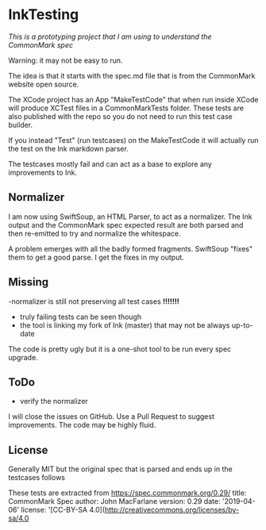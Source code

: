 #  InkTesting

*This is a prototyping project that I am using to understand the CommonMark spec*

Warning: it may not be easy to run.

The idea is that it starts with the spec.md file that is from the CommonMark website open source.

The XCode project has an App "MakeTestCode" that when run inside XCode will produce XCTest files in a CommonMarkTests folder.  These tests are also published with the repo so you do not need to run this test case builder.

If you instead "Test" (run testcases) on the MakeTestCode it will actually run the test on the Ink markdown parser. 

The testcases mostly fail and can act as a base to explore any improvements to Ink.
 
## Normalizer

I am now using SwiftSoup, an HTML Parser, to act as a normalizer.  The Ink output and the CommonMark spec expected result are both parsed and then re-emitted to try and normalize the whitespace.

A problem emerges with all the badly formed fragments. SwiftSoup "fixes" them to get a good parse. I get the fixes in my output.

## **Missing**
 
 -normalizer is still not preserving all test cases **!!!!!!!**
 - truly failing tests can be seen though
 - the tool is linking my fork of Ink (master) that may not be always up-to-date
 
 The code is pretty ugly but it is a one-shot tool to be run every spec upgrade.
 
## **ToDo**
 - verify the normalizer
 
 I will close the issues on GitHub.  Use a Pull Request to suggest improvements.  The code may be highly fluid.
 
## License

Generally MIT but the original spec that is parsed and ends up in the testcases follows
 
 These tests are extracted from https://spec.commonmark.org/0.29/
 title: CommonMark Spec
 author: John MacFarlane
 version: 0.29
 date: '2019-04-06'
 license: '[CC-BY-SA 4.0](http://creativecommons.org/licenses/by-sa/4.0
